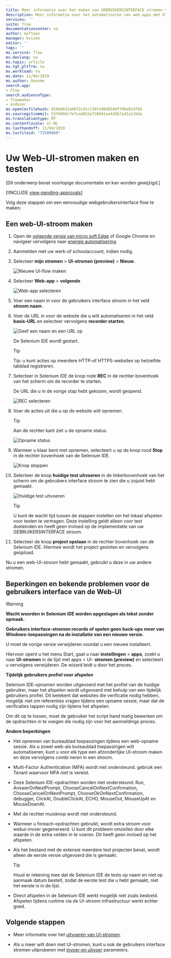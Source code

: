 ```yaml
---
title: Meer informatie over het maken van GEBRUIKERSINTERFACE stromen voor websites | Microsoft Docs
description: Meer informatie over het automatiseren van web-apps met UI-stromen.
services: ''
suite: flow
documentationcenter: na
author: msftman
manager: kvivek
editor: ''
tags: ''
ms.service: flow
ms.devlang: na
ms.topic: article
ms.tgt_pltfrm: na
ms.workload: na
ms.date: 11/04/2019
ms.author: DeonHe
search.app:
- Flow
search.audienceType:
- flowmaker
- enduser
ms.openlocfilehash: 010b6632a60f2c81c138fa98d850df79be814f68
ms.sourcegitcommit: 53f049dc7e7cad652e728941ee426b7ad2a116da
ms.translationtype: MT
ms.contentlocale: nl-NL
ms.lasthandoff: 11/04/2019
ms.locfileid: "73589860"
---
```

# <a name="create-and-test-your-web-ui-flows"></a>Uw Web-UI-stromen maken en testen

[Dit onderwerp bevat voorlopige documentatie en kan worden gewijzigd.]

[!INCLUDE [view-pending-approvals](../includes/cc-rebrand.md)]

Volg deze stappen om een eenvoudige webgebruikersinterface flow te maken:

## <a name="create-a-web-ui-flow"></a>Een web-UI-stroom maken

1. Open de [volgende versie van micro soft Edge](https://www.microsoftedgeinsider.com/) of Google Chrome en navigeer vervolgens naar [energie automatisering](https://flow.microsoft.com/).

1. Aanmelden met uw werk-of schoolaccount, indien nodig.

1. Selecteer **mijn stromen** > **UI-stromen (preview)**  > **Nieuw**.

   ![Nieuwe UI-flow maken](../media/create-windows-ui-flow/create-new.png "Nieuwe UI-flow maken")

1. Selecteer **Web-app** > **volgende**
    
   ![Web-app selecteren](../media/create-web-ui-flow/select-web-app.png "Web-app selecteren")

1. Voer een naam in voor de gebruikers interface stroom in het veld **stroom naam** .

1. Voer de URL in voor de website die u wilt automatiseren in het veld **basis-URL** en selecteer vervolgens **recorder starten**.

   ![Geef een naam en een URL op](../media/create-web-ui-flow/give-a-name.png "Geef een naam en een URL op") 

   De Selenium IDE wordt gestart.

   >[!TIP] 
   >Tip: u kunt acties op meerdere HTTP-of HTTPS-websites op hetzelfde tabblad registreren.  

1. Selecteer in Selenium IDE de knop rode **REC** in de rechter bovenhoek van het scherm om de recorder te starten.

   De URL die u in de vorige stap hebt gekozen, wordt geopend.

   ![REC selecteren](../media/create-web-ui-flow/select-rec.png "REC selecteren")

1.  Voer de acties uit die u op de website wilt opnemen. 
    
    >[!TIP]
    >Aan de rechter kant ziet u de opname status.

    ![Opname status](../media/create-web-ui-flow/recording-status.png "Opname status")

1.  Wanneer u klaar bent met opnemen, selecteert u op de knop rood **Stop** in de rechter bovenhoek van de Selenium IDE.

    ![Knop stoppen](../media/create-web-ui-flow/stop-button.png "Knop stoppen" )

1. Selecteer de knop **huidige test uitvoeren** in de linkerbovenhoek van het scherm om de gebruikers interface stroom te zien die u zojuist hebt gemaakt.

    ![Huidige test uitvoeren](../media/create-web-ui-flow/run-test.png "Huidige test uitvoeren")

   >[!TIP]
   >U kunt de wacht tijd tussen de stappen instellen om het lokaal afspelen voor testen te vertragen. Deze instelling geldt alleen voor test doeleinden en heeft geen invloed op de implementatie van uw GEBRUIKERSINTERFACE stroom.  
  
1. Selecteer de knop **project opslaan** in de rechter bovenhoek van de Selenium IDE. Hiermee wordt het project gesloten en vervolgens geüpload.

Nu u een web-UI-stroom hebt gemaakt, gebruikt u deze in uw andere stromen.

## <a name="limitations-and-known-issues-for-web-ui-flows"></a>Beperkingen en bekende problemen voor de gebruikers interface van de Web-UI

>[!WARNING]
>**Wacht woorden in Selenium IDE worden opgeslagen als tekst zonder opmaak.**  


**Gebruikers interface-stromen records of spelen geen back-ups meer van Windows-toepassingen na de installatie van een nieuwe versie.**

U moet de vorige versie verwijderen voordat u een nieuwe installeert.

Hiervoor opent u het menu Start, gaat u naar **instellingen** > **apps**, zoekt u naar **UI-stromen** in de lijst met apps > UI- **stromen (preview)** en selecteert u vervolgens verwijderen. De wizard leidt u door het proces.

**Tijdelijk gebruikers profiel voor afspelen**

Selenium IDE-opnamen worden uitgevoerd met het profiel van de huidige gebruiker, maar het afspelen wordt uitgevoerd met behulp van een tijdelijk gebruikers profiel. Dit betekent dat websites die verificatie nodig hebben, mogelijk niet om referenties vragen tijdens een opname sessie, maar dat de verificaties tappen nodig zijn tijdens het afspelen. 

Om dit op te lossen, moet de gebruiker het script hand matig bewerken om de opdrachten in te voegen die nodig zijn voor het aanmeldings proces.

**Andere beperkingen**

-   Het opnemen van bureaublad toepassingen tijdens een web-opname sessie. Als u zowel web-als bureaublad toepassingen wilt automatiseren, kunt u voor elk type een afzonderlijke UI-stroom maken en deze vervolgens combi neren in een stroom.

-   Multi-Factor Authentication (MFA) wordt niet ondersteund. gebruik een Tenant waarvoor MFA niet is vereist.

-   Deze Selenium IDE-opdrachten worden niet ondersteund: Run, AnswerOnNextPrompt, ChooseCancelOnNextConfirmation, ChooseCancelOnNextPrompt, ChooseOkOnNextConfirmation, debugger, ClickAt, DoubleClickAt, ECHO, MouseOut, MouseUpAt en MouseDownAt.

-   Met de rechter muisknop wordt niet ondersteund. 

-   Wanneer u foreach-opdrachten gebruikt, wordt extra stroom voor webui-invoer gegenereerd. U kunt dit probleem omzeilen door elke waarde in de extra velden in te voeren. Dit heeft geen invloed op het afspelen.

-   Als het bestand met de extensie meerdere test projecten bevat, wordt alleen de eerste versie uitgevoerd die is gemaakt. 

     >[!TIP]
     >Houd er rekening mee dat de Selenium IDE de tests op naam en niet op aanmaak datum bestelt, zodat de eerste test die u hebt gemaakt, niet het eerste is in de lijst.

-   Direct afspelen in de Selenium IDE werkt mogelijk niet zoals bedoeld. Afspelen tijdens runtime via de UI-stroom infrastructuur werkt echter goed.

## <a name="next-steps"></a>Volgende stappen

- Meer informatie over het [uitvoeren van UI-stromen](run-ui-flow.md).

- Als u meer wilt doen met UI-stromen, kunt u ook de gebruikers interface stromen uitproberen met [invoer-en uitvoer](inputs-outputs-web.md) parameters.

